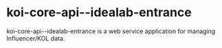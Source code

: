 # koi-core-api--idealab-entrance
koi-core-api--idealab-entrance is a web service application for managing Influencer/KOL data. 
